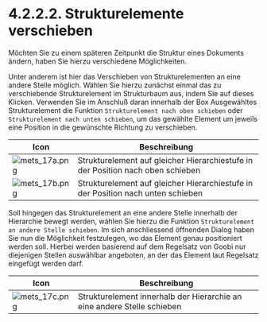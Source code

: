 # 4.2.2.2. Strukturelemente verschieben

Möchten Sie zu einem späteren Zeitpunkt die Struktur eines Dokuments ändern, haben Sie hierzu verschiedene Möglichkeiten.

Unter anderem ist hier das Verschieben von Strukturelementen an eine andere Stelle möglich. Wählen Sie hierzu zunächst einmal das zu verschiebende Strukturelement im Strukturbaum aus, indem Sie auf dieses Klicken. Verwenden Sie im Anschluß daran innerhalb der Box Ausgewähltes Strukturelement die Funktion `Strukturelement nach oben schieben` oder `Strukturelement nach unten schieben`, um das gewählte Element um jeweils eine Position in die gewünschte Richtung zu verschieben.

| Icon                                                              | Beschreibung                                                                     |
| ----------------------------------------------------------------- | -------------------------------------------------------------------------------- |
| ![mets\_17a.png](<../../../../.gitbook/assets/mets\_17a (1).png>) | Strukturelement auf gleicher Hierarchiestufe in der Position nach oben schieben  |
| ![mets\_17b.png](<../../../../.gitbook/assets/mets\_17b (1).png>) | Strukturelement auf gleicher Hierarchiestufe in der Position nach unten schieben |

Soll hingegen das Strukturelement an eine andere Stelle innerhalb der Hierarchie bewegt werden, wählen Sie hierzu die Funktion `Strukturelement an andere Stelle schieben`. Im sich anschliessend öffnenden Dialog haben Sie nun die Möglichkeit festzulegen, wo das Element genau positioniert werden soll. Hierbei werden basierend auf dem Regelsatz von Goobi nur diejenigen Stellen auswählbar angeboten, an der das Element laut Regelsatz eingefügt werden darf.

| Icon                                                        | Beschreibung                                                            |
| ----------------------------------------------------------- | ----------------------------------------------------------------------- |
| ![mets\_17c.png](../../../../.gitbook/assets/mets\_17c.png) | Strukturelement innerhalb der Hierarchie an eine andere Stelle schieben |
